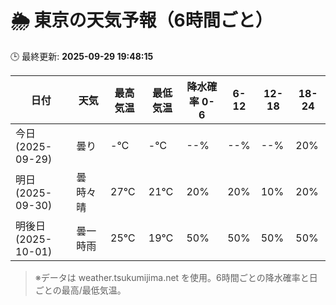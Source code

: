 # 🌦️ 東京の天気予報（6時間ごと）

🕒 最終更新: **2025-09-29 19:48:15**

| 日付 | 天気 | 最高気温 | 最低気温 | 降水確率 0-6 | 6-12 | 12-18 | 18-24 |
|------|------|----------|----------|------------|------|------|------|
| 今日 (2025-09-29) | 曇り | -℃ | -℃ | --% | --% | --% | 20% |
| 明日 (2025-09-30) | 曇時々晴 | 27℃ | 21℃ | 20% | 20% | 10% | 20% |
| 明後日 (2025-10-01) | 曇一時雨 | 25℃ | 19℃ | 50% | 50% | 50% | 50% |

> ※データは weather.tsukumijima.net を使用。6時間ごとの降水確率と日ごとの最高/最低気温。